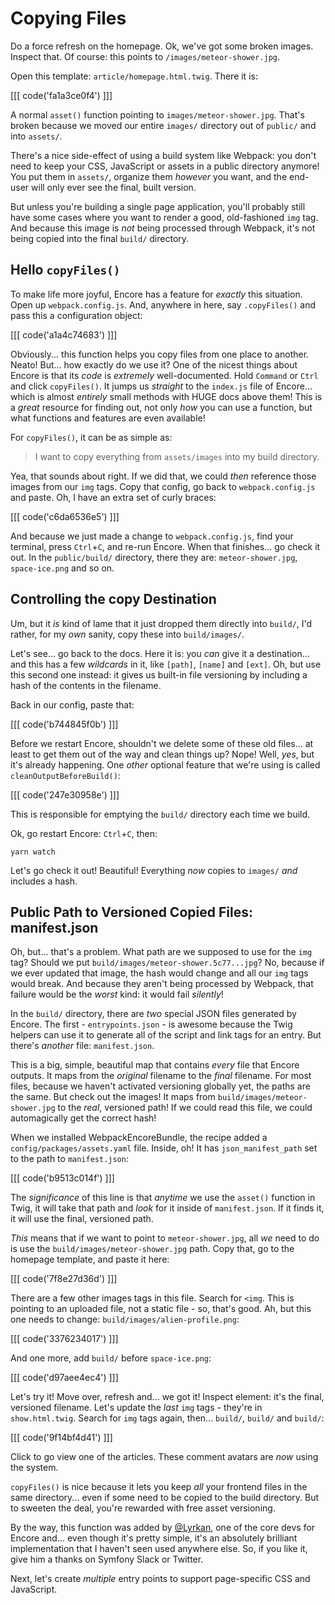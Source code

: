 # Copying Files

Do a force refresh on the homepage. Ok, we've got some broken images. Inspect
that. Of course: this points to `/images/meteor-shower.jpg`.

Open this template: `article/homepage.html.twig`. There it is:

[[[ code('fa1a3ce0f4') ]]]

A normal `asset()` function pointing to `images/meteor-shower.jpg`.
That's broken because we moved our entire `images/` directory out of `public/`
and into `assets/`.

There's a nice side-effect of using a build system like Webpack: you don't need to
keep your CSS, JavaScript or assets in a public directory anymore! You put them
in `assets/`, organize them *however* you want, and the end-user will only ever see
the final, built version.

But unless you're building a single page application, you'll probably still have
some cases where you want to render a good, old-fashioned `img` tag. And because
this image is *not* being processed through Webpack, it's not being copied into
the final `build/` directory.

## Hello `copyFiles()`

To make life more joyful, Encore has a feature for *exactly* this situation. Open
up `webpack.config.js`. And, anywhere in here, say `.copyFiles()` and pass this
a configuration object:

[[[ code('a1a4c74683') ]]]

Obviously... this function helps you copy files from one place to another. Neato!
But... how exactly do we use it? One of the nicest things about Encore is that
its *code* is *extremely* well-documented. Hold `Command` or `Ctrl` and click
`copyFiles()`. It jumps us *straight* to the `index.js` file of Encore... which
is almost *entirely* small methods with HUGE docs above them! This is a *great*
resource for finding out, not only *how* you can use a function, but what functions
and features are even available!

For `copyFiles()`, it can be as simple as:

> I want to copy everything from `assets/images` into my build directory.

Yea, that sounds about right. If we did that, we could *then* reference those images
from our `img` tags. Copy that config, go back to `webpack.config.js` and paste. Oh,
I have an extra set of curly braces:

[[[ code('c6da6536e5') ]]]

And because we just made a change to `webpack.config.js`, find your terminal,
press `Ctrl`+`C`, and re-run Encore. When that finishes... go check it out. In
the `public/build/` directory, there they are: `meteor-shower.jpg`, `space-ice.png`
and so on.

## Controlling the copy Destination

Um, but it *is* kind of lame that it just dropped them directly into `build/`,
I'd rather, for my *own* sanity, copy these into `build/images/`.

Let's see... go back to the docs. Here it is: you *can* give it a destination...
and this has a few *wildcards* in it, like `[path]`, `[name]` and `[ext]`.
Oh, but use this second one instead: it gives us built-in file versioning by including
a hash of the contents in the filename.

Back in our config, paste that:

[[[ code('b744845f0b') ]]]

Before we restart Encore, shouldn't we delete some of these old files... at least
to get them out of the way and clean things up? Nope! Well, *yes*, but it's already
happening. One *other* optional feature that we're using is called `cleanOutputBeforeBuild()`:

[[[ code('247e30958e') ]]]

This is responsible for emptying the `build/` directory each time we build.

Ok, go restart Encore: `Ctrl`+`C`, then:

```terminal
yarn watch
```

Let's go check it out! Beautiful! Everything *now* copies to `images/` *and* includes
a hash.

## Public Path to Versioned Copied Files: manifest.json

Oh, but... that's a problem. What path are we supposed to use for the `img` tag?
Should we put `build/images/meteor-shower.5c77...jpg`? No, because if we ever updated
that image, the hash would change and all our `img` tags would break. And because
they aren't being processed by Webpack, that failure would be the *worst* kind:
it would fail *silently*!

In the `build/` directory, there are *two* special JSON files generated by Encore.
The first - `entrypoints.json` - is awesome because the Twig helpers can use it
to generate all of the script and link tags for an entry. But there's *another*
file: `manifest.json`.

This is a big, simple, beautiful map that contains *every* file that Encore outputs.
It maps from the *original* filename to the *final* filename. For most files, because
we haven't activated versioning globally yet, the paths are the same. But check
out the images! It maps from `build/images/meteor-shower.jpg` to the *real*, versioned
path! If we could read this file, we could automagically get the correct hash!

When we installed WebpackEncoreBundle, the recipe added a `config/packages/assets.yaml`
file. Inside, oh! It has `json_manifest_path` set to the path to `manifest.json`:

[[[ code('b9513c014f') ]]]

The *significance* of this line is that *anytime* we use the `asset()` function
in Twig, it will take that path and *look* for it inside of `manifest.json`.
If it finds it, it will use the final, versioned path.

*This* means that if we want to point to `meteor-shower.jpg`, all *we* need to
do is use the `build/images/meteor-shower.jpg` path. Copy that, go to the homepage
template, and paste it here:

[[[ code('7f8e27d36d') ]]]

There are a few other images tags in this file. Search for `<img`. This is pointing
to an uploaded file, not a static file - so, that's good. Ah, but this one needs
to change: `build/images/alien-profile.png`:

[[[ code('3376234017') ]]]

And one more, add `build/` before `space-ice.png`:

[[[ code('d97aee4ec4') ]]]

Let's try it! Move over, refresh and... we got it! Inspect element: it's the final,
versioned filename. Let's update the *last* `img` tags - they're in `show.html.twig`.
Search for `img` tags again, then... `build/`, `build/` and `build/`:

[[[ code('9f14bf4d41') ]]]

Click to go view one of the articles. These comment avatars are *now* using the
system.

`copyFiles()` is nice because it lets you keep *all* your frontend files in the
same directory... even if some need to be copied to the build directory. But
to sweeten the deal, you're rewarded with free asset versioning.

By the way, this function was added by [@Lyrkan](https://github.com/Lyrkan),
one of the core devs for Encore and... even though it's pretty simple, it's
an absolutely brilliant implementation that I haven't seen used anywhere else.
So, if you like it, give him a thanks on Symfony Slack or Twitter.

Next, let's create *multiple* entry points to support page-specific CSS and
JavaScript.
